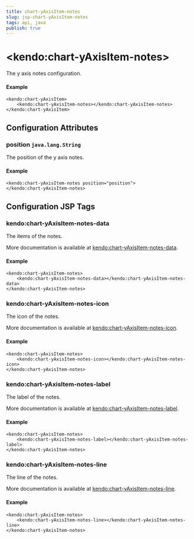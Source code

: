 ```yaml
---
title: chart-yAxisItem-notes
slug: jsp-chart-yAxisItem-notes
tags: api, java
publish: true
---
```


# \<kendo:chart-yAxisItem-notes\>

The y axis notes configuration.

#### Example
    <kendo:chart-yAxisItem>
        <kendo:chart-yAxisItem-notes></kendo:chart-yAxisItem-notes>
    </kendo:chart-yAxisItem>

## Configuration Attributes

### position `java.lang.String`

The position of the y axis notes.

#### Example
    <kendo:chart-yAxisItem-notes position="position">
    </kendo:chart-yAxisItem-notes>


##  Configuration JSP Tags

### kendo:chart-yAxisItem-notes-data

The items of the notes.

More documentation is available at [kendo:chart-yAxisItem-notes-data](chart/yaxisitem-notes-data).

#### Example

    <kendo:chart-yAxisItem-notes>
        <kendo:chart-yAxisItem-notes-data></kendo:chart-yAxisItem-notes-data>
    </kendo:chart-yAxisItem-notes>

### kendo:chart-yAxisItem-notes-icon

The icon of the notes.

More documentation is available at [kendo:chart-yAxisItem-notes-icon](chart/yaxisitem-notes-icon).

#### Example

    <kendo:chart-yAxisItem-notes>
        <kendo:chart-yAxisItem-notes-icon></kendo:chart-yAxisItem-notes-icon>
    </kendo:chart-yAxisItem-notes>

### kendo:chart-yAxisItem-notes-label

The label of the notes.

More documentation is available at [kendo:chart-yAxisItem-notes-label](chart/yaxisitem-notes-label).

#### Example

    <kendo:chart-yAxisItem-notes>
        <kendo:chart-yAxisItem-notes-label></kendo:chart-yAxisItem-notes-label>
    </kendo:chart-yAxisItem-notes>

### kendo:chart-yAxisItem-notes-line

The line of the notes.

More documentation is available at [kendo:chart-yAxisItem-notes-line](chart/yaxisitem-notes-line).

#### Example

    <kendo:chart-yAxisItem-notes>
        <kendo:chart-yAxisItem-notes-line></kendo:chart-yAxisItem-notes-line>
    </kendo:chart-yAxisItem-notes>

